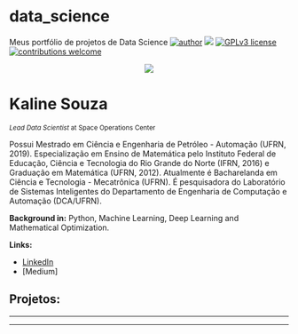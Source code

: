 # data_science
Meus portfólio de projetos de Data Science
[![author](https://img.shields.io/badge/author-carlosfab-red.svg)](https://www.linkedin.com/in/kaline-souza-75b113187/) [![](https://img.shields.io/badge/python-3.7+-blue.svg)](https://www.python.org/downloads/release/python-365/) [![GPLv3 license](https://img.shields.io/badge/License-GPLv3-blue.svg)](http://perso.crans.org/besson/LICENSE.html) [![contributions welcome](https://img.shields.io/badge/contributions-welcome-brightgreen.svg?style=flat)](https://github.com/carlosfab/data_science/issues)

<p align="center">
  <img src="banner.png" >
</p>

# Kaline Souza
<sub>*Lead Data Scientist* at Space Operations Center</sub>

Possui Mestrado em Ciência e Engenharia de Petróleo - Automação (UFRN, 2019). Especialização em Ensino de Matemática pelo Instituto Federal de Educação, Ciência e Tecnologia do Rio Grande do Norte (IFRN, 2016) e Graduação em Matemática (UFRN, 2012). Atualmente é Bacharelanda em Ciência e Tecnologia - Mecatrônica (UFRN). É pesquisadora do Laboratório de Sistemas Inteligentes do Departamento de Engenharia de Computação e Automação (DCA/UFRN).

**Background in:** Python, Machine Learning, Deep Learning and Mathematical Optimization.

**Links:**
* [LinkedIn](https://www.linkedin.com/in/kaline-souza-75b113187/)
* [Medium]


## Projetos:

* **
---




